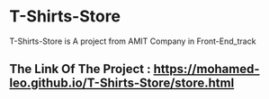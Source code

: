 # T-Shirts-Store
T-Shirts-Store is A project from AMIT Company in Front-End_track
## The Link Of The Project : https://mohamed-leo.github.io/T-Shirts-Store/store.html
